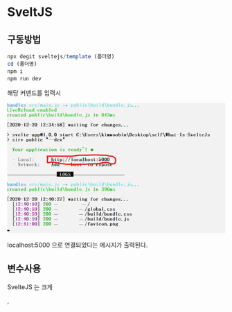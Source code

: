 # SveltJS

## 구동방법

```javascript
npx degit sveltejs/template (폴더명)
cd (폴더명)
npm i
npm run dev
```

해당 커맨드를 입력시

<img src="./gitImages/Install.png"/>

localhost:5000 으로 연결되었다는 메시지가 출력된다.

## 변수사용

SvelteJS 는 크게 <main> , <script> , <style> 로 나뉘는데

<img src="./gitImages/Variable.png">

변수를 해당 부분처럼 사용할 수 있다.

태그의 속상 값 으로도 변수를 사용할 수 있는데

<img src="./gitImages/AttrVariable.png">

src 에 들어갈 값은 public 폴더를 기준으로 상대경로를 적어주어야 한다.

## 스타일링

<img src="./gitImages/Style.png">

스타일은 매우 간단하게 기존에 CSS 작업을 <style> 태그 안에서 해주면 정상 적용된다.

## 컴포넌트 분리

<img src="./gitImages/Other_Component.png">

이렇게 다른 컴포넌트를 src 에 위치시켜주고

<img src="./gitImages/Import.png"/>

이렇게 Import 해와서 재사용이 가능하다.

별도의 export 작업은 해주지않아도 된다.

## HTML 변수

<img src="./gitImages/JustStr.png">

만약 HTML 태그를 변수에 넣고 삽입하고싶다면 어떻게 해야할까?

위와같은 방법으로 하면 결과는

<img src="./gitImages/JustStr_result.png">

위와같이 된다 .그저 문자열로 인식하는 것 이다.

하지만

<img src="./gitImages/UsingHTML.png">

위와 같이

{@html (변수명)}

으로 삽입한다면

<img src="./gitImages/UsingHTML_result.png">

위와 같은 결과가 출력되는 것을 알 수 있다.

## 작동원리

<img src="./gitImages/WhiteBox.png">

해당 사진처럼 main.js 안에 있는 내용이 Build 과정을 거치며
우리가 사용할 수 있도록 컴파일 되는 것이다.

## 함수관리

<img src="./gitImages/onClick.png">

함수를 호출할 때 에는 on:click={함수명} 을 주어야 한다.

함수선언은 <script> 태그 안에서 자유롭게 하면 된다.

위와 같은 코드를 준다면 아래와 같이 출련된다.

<img src="./gitImages/onClick_result.png">

## 반응성 선언

만약 FirstName 이라는 변수와 SecondName 이라는 변수를 조합하여
FullName 을 갖는 변수는 어떻게 사용해야할까??

```javascript
const FirstName = 'Chobby';
const SecondName = 'Kim';
const FullName = FirstName + SecondName;
```

위와같이 입력될 것이지만 만약 이벤트로 FirstName 의 값이 변경된다면 FullName 의 값이 변경될까??

변경되지 않는다. 변경되게 하기 위해서는 변수를 참조하는 변수의 앞에 $: 를 넣어

```javascript
const FirstName = 'Chobby';
const SecondName = 'Kim';
$: FullName = FirstName + SecondName;
```

위와같이 입력해주어야 한다.

## $:

과연 $: 는 어떨때 사용해야할까??

```javascript
<script>$: {alert('hello')}</script>
```

위와 같은경우 컴포넌트가 마운트 될 때 , 스테이트의 값이 어떠한 값이든 변경되는 경우 모두 alert('hello') 가 실행된다.

만약 특정 상태가 변경되는 경우에만 실행하고 싶다면 조건식을 붙일 수 도있다.

```javascript
<script>$: if(value >= 10) {alert('Over 10')}</script>
```

즉 , $: 는 변경되는 상태에 따라 특정 행동을 취해야하는 경우에 사용된다고 볼 수 있다.

## 배열 및 객체 인식

다른 프레임워크들과 같이 상태가 배열 혹은 객체일 경우에

<img src="./gitImages/ArrOrObj.png">

위와 같은 코드를 짜서 버튼을 누른다 하더라도

1 + 2 + 3 + 4 + 5 = 15

해당 화면에서 바뀌지 않는데 그 이유는

배열의 상태변화를 알아차리기 힘들기 때문에 상태가 바뀌더라도 화면에 리랜더링 되지 않는 것이다.

배열의 경우는
스프레드 문법을 이용해

<img src="./gitImages/StateChange.png">

위와 같이 변수 = [...변수 , 새 값]

을 등록하면 변화를 알아차려 리랜더링 한다.

<img src="./gitImages/StateChange_result.png">

위 이미지는 버튼을 두 번 누른 경우이다.

## Props

<img src="./gitImages/Props.png">

부모태그에서 import 한 컴포넌트에 위 사진처럼 프롭스를 주면

<img src="./gitImages/Props_Child.png">

자식 컴포넌트에서 export let (프롭스명) 으로 받아 사용이 가능하다.

결과는 다음과 같다.

<h1>Hello There Your Age is 19</h1>

만약 기본값을 주고 싶다면

<img src="./gitImages/Props_Child.png">

위 사진에서

```javascript
<script>export let age = (기본값)</script>
```

을 한다면 부모 컴포넌트에서 Props 를 주지않고

<Other /> 로 호출하는경우 기본값으로 반영된다.

만약 Props 가 Object 인 경우

<img src="./gitImages/Props_Object.png">

위와 같이 상속해 줄 수 있다

물론 각각의 값만 원하는경우

<Child name={test.name} />

위와같이 전달도 가능하다.

<img src="./gitImages/Props_Object_Take.png">

받아오는 경우엔 다른경우와 같이 받아 올 수 있다.

결과화면은 아래와 같다.

<h1>woobin,19,Programmer</h1>

## 조건문

<img src="./gitImages/Login.png">

위 사진과 같이 HTML 을 제어할 수 있는 조건문을 작성할 수 있다

```javascript
{#if (조건식)}
    <HTML>
{/if}

```

조건식이 True 를 반환하면 HTML 태그가 보이며 False 를 반환하는 경우 보이지 않는다.

<img src="./gitImages/ElseIf.png">

위 사진과 같이 else if 또한 사용이 가능하며 끝에는 항상
{/if} 를 해주어야 오류가 나지 않는다.

## 반복문

<img src="./gitImages/Repeat.png">

```javascript
{# each (배열) as (값 , 인덱스(생략가능) )}
    <HTML>
{/each}
```

의 형태이며 값 은 구조분해 할당이 가능하고 index 를 인자로 받을 수 있다.

사용의 끝에는 항상 each 를 닫아주어야 한다.

반복을 할 때에는 SvelteJS 뿐만 아니라 다른 프레임워크 에서도 key 값을 주어야 하는데

그 이유는 유동적인 어떤 원소가 생성 , 삭제 , 수정 되었는지 컴퓨터가 알기 위해서 이다.

```javascript
{# each (배열) as (값) (값.id)}
    <HTML>
{/each}
```

위 구조처럼 값.id 가 아니더라도 식별을 위해 사용이 가능한 중복되지 않는 key 를 주어야 한다.

## 비동기 작업

비동기 작업을 위해서

```javascript
{#await (비동기 작업함수)()}
    <p>기다리는 동안 표시할 HTML</p>
{:then testVar}
    <p>로딩이 끝나고 데이터를 표시할 HTML {testVar}</p>
{:catch err}
    <p>{err} 에러처리</p>
{/await}
```

해당 구조를 사용해야한다 다음 사진을 보자

<img src="./gitImages/Async.png">

위 사진과 같이 비동기 작업을 할 함수를 SvelteJS 식으로 표현하면 된다.

## 이벤트 처리

모든 이벤트들은 on:(이벤트명) 으로 정의한다

```javascript
<button on:click={event}>Test</button>
<div on:mousemove={event}>Test</div>
<input on:keypress={event} type="text" value="Test" />
```

on 과 event 명을 콜론(:) 으로 구분한다.

<img src="./gitImages/inlineFunction.png">

함수를 on:click 안에서 적용하면 어떻게 될까??

인라인 함수를 정의하면 컴파일 과정에서 문제가 된다고 말하지만 이는 SvelteJS 문법상으로는 문제가 없다

개인적인 생각이지만 그래도 불편하니 그냥 함수를 정의하여 사용하는 것이 좋을 것 같다.

<img src="./gitImages/EventProp.png">

위 사진과 같이 이벤트에는

```javascript
<button on:click|once={함수}>Test</button>
```

해당 형식을 정의하고 있는데 이는 함수를 한 번만 실행하겠다는 것이며

그 다음부턴 눌러도 아무 작동하지 않는다.

그 외에도 preventDefault 를 적용하여 본래 기능을 막아놓았는데

이처럼 여러번 사용할 때 에는 | 연산자를 사용하여 구분한다.

<img src="./gitImages/Types.png">

위 사진은 이벤트 수정자를 모아놓은 것이다.
